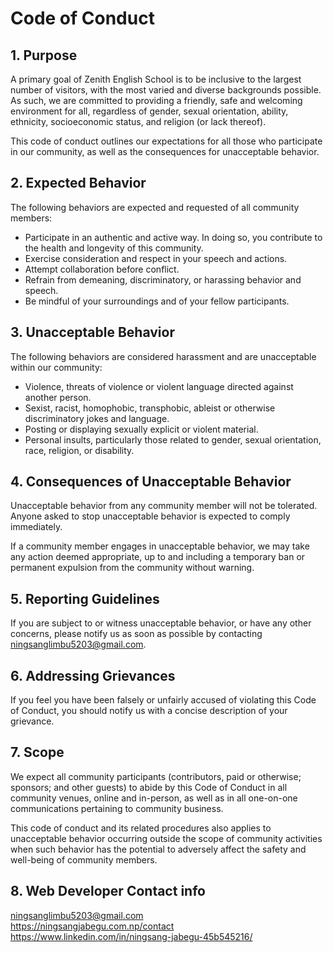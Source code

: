# Code of Conduct

## 1. Purpose

A primary goal of Zenith English School is to be inclusive to the largest number of visitors, with the most varied and diverse backgrounds possible. As such, we are committed to providing a friendly, safe and welcoming environment for all, regardless of gender, sexual orientation, ability, ethnicity, socioeconomic status, and religion (or lack thereof).

This code of conduct outlines our expectations for all those who participate in our community, as well as the consequences for unacceptable behavior.

## 2. Expected Behavior

The following behaviors are expected and requested of all community members:

- Participate in an authentic and active way. In doing so, you contribute to the health and longevity of this community.
- Exercise consideration and respect in your speech and actions.
- Attempt collaboration before conflict.
- Refrain from demeaning, discriminatory, or harassing behavior and speech.
- Be mindful of your surroundings and of your fellow participants.

## 3. Unacceptable Behavior

The following behaviors are considered harassment and are unacceptable within our community:

- Violence, threats of violence or violent language directed against another person.
- Sexist, racist, homophobic, transphobic, ableist or otherwise discriminatory jokes and language.
- Posting or displaying sexually explicit or violent material.
- Personal insults, particularly those related to gender, sexual orientation, race, religion, or disability.

## 4. Consequences of Unacceptable Behavior

Unacceptable behavior from any community member will not be tolerated. Anyone asked to stop unacceptable behavior is expected to comply immediately.

If a community member engages in unacceptable behavior, we may take any action deemed appropriate, up to and including a temporary ban or permanent expulsion from the community without warning.

## 5. Reporting Guidelines

If you are subject to or witness unacceptable behavior, or have any other concerns, please notify us as soon as possible by contacting ningsanglimbu5203@gmail.com.

## 6. Addressing Grievances

If you feel you have been falsely or unfairly accused of violating this Code of Conduct, you should notify us with a concise description of your grievance.

## 7. Scope

We expect all community participants (contributors, paid or otherwise; sponsors; and other guests) to abide by this Code of Conduct in all community venues, online and in-person, as well as in all one-on-one communications pertaining to community business.

This code of conduct and its related procedures also applies to unacceptable behavior occurring outside the scope of community activities when such behavior has the potential to adversely affect the safety and well-being of community members.

## 8. Web Developer Contact info

ningsanglimbu5203@gmail.com <br>
https://ningsangjabegu.com.np/contact <br>
https://www.linkedin.com/in/ningsang-jabegu-45b545216/
